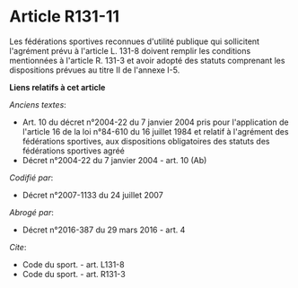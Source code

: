 # Article R131-11

Les fédérations sportives reconnues d'utilité publique qui sollicitent l'agrément prévu à l'article L. 131-8 doivent remplir
les conditions mentionnées à l'article R. 131-3 et avoir adopté des statuts comprenant les dispositions prévues au titre II
de l'annexe I-5.

**Liens relatifs à cet article**

_Anciens textes_:

  - Art. 10 du décret n°2004-22 du 7 janvier 2004 pris pour l'application de l'article 16 de la loi n°84-610 du 16 juillet 1984 et relatif à l'agrément des fédérations sportives, aux dispositions obligatoires des statuts des fédérations sportives agréé
  - Décret n°2004-22 du 7 janvier 2004 - art. 10 (Ab)

_Codifié par_:

  - Décret n°2007-1133 du 24 juillet 2007

_Abrogé par_:

  - Décret n°2016-387 du 29 mars 2016 - art. 4

_Cite_:

  - Code du sport. - art. L131-8
  - Code du sport. - art. R131-3

